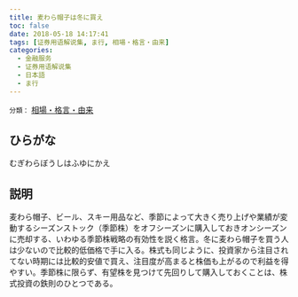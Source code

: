 ```yaml
---
title: 麦わら帽子は冬に買え
toc: false
date: 2018-05-18 14:17:41
tags: [证券用语解说集, ま行, 相場・格言・由来]
categories:
  - 金融服务
  - 证券用语解说集
  - 日本語
  - ま行
---
```


`分類：` [相場・格言・由来](/tags/相場・格言・由来/)

## ひらがな

むぎわらぼうしはふゆにかえ

## 説明

麦わら帽子、ビール、スキー用品など、季節によって大きく売り上げや業績が変動するシーズンストック（季節株）をオフシーズンに購入しておきオンシーズンに売却する、いわゆる季節株戦略の有効性を説く格言。冬に麦わら帽子を買う人は少ないので比較的低価格で手に入る。株式も同じように、投資家から注目されてない時期には比較的安値で買え、注目度が高まると株価も上がるので利益を得やすい。季節株に限らず、有望株を見つけて先回りして購入しておくことは、株式投資の鉄則のひとつである。
